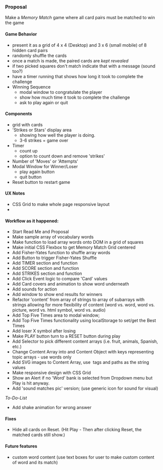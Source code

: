 ### Proposal
Make a _Memory Match_ game where all card pairs must be matched to win the game

  #### Game Behavior
  - present it as a grid of 4 x 4 (Desktop) and 3 x 6 (small mobile) of 8 hidden card pairs
  - randomly shuffle the cards
  - once a match is made, the paired cards are _kept revealed_
  - if two picked squares don't match indicate that with a message (sound too?)
  - have a timer running that shows how long it took to complete the challenge
  - Winning Sequence
    - modal window to congratulate the player
    - show how much time it took to complete the challenge
    - ask to play again or quit


  #### Components
  - grid with cards
  - 'Strikes or Stars' display area
    - showing how well the player is doing.  
    - 3-6 strikes = game over
  - Timer
    - count up
    - option to count down and remove 'strikes'
  - Number of 'Moves' or 'Attempts'
  - Modal Window for Winner/Loser
    - play again button
    - quit button
  - Reset button to restart game


  #### UX Notes
- CSS Grid to make whole page responsive layout
-

  #### Workflow as it happened:

  - Start Read Me and Proposal
  - Make sample array of vocabulary words
  - Make function to load array words onto DOM in a grid of squares
  - Make initial CSS Flexbox to get Memory Match Grid centered
  - Add Fisher-Yates function to shuffle array words
  - Add Button to trigger Fisher-Yates Shuffle
  - Add TIMER section and function
  - Add SCORE section and function
  - Add STRIKES section and function
  - Add Click Event logic to compare 'Card' values
  - Add Card covers and animation to show word underneath
  - Add sounds for action
  - Add window to show end results for winners
  - Refactor 'content' from array of strings to array of subarrays with strings allowing for more flexibility of content (word vs. word, word vs. picture, word vs. html symbol, word vs. audio)
  - Add Top Five Times area to modal window;
  - Add Top Five Times functionality using localStorage to set/get the Best Times
  - Add loser X symbol after losing
  - Make PLAY button turn to a RESET button during play
  - Add Selector to pick different content arrays (i.e. fruit, animals, Spanish, etc.)
  - Change Content Array into and Content Object with keys representing topic arrays - use words only
  - Add SVG images to Content Array, use <img> tags and paths as the string values
  - Make responsive design with CSS Grid
  - Show an Alert if no 'Word' bank is selected from Dropdown menu but Play is hit anyway.
  - Add 'sound matches pic' version; (use generic icon for sound for visual)

_To-Do-List_
  - Add shake animation for wrong answer


#### Fixes
  - Hide all cards on Reset. (Hit Play - Then after clicking Reset, the matched cards still show.)


#### Future features
 - custom word content (use text boxes for user to make custom content of word and its match)
